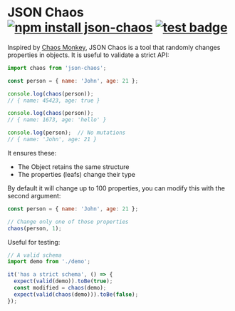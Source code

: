# JSON Chaos [![npm install json-chaos](https://img.shields.io/badge/npm%20install-json-chaos-blue.svg)](https://www.npmjs.com/package/json-chaos) [![test badge](https://github.com/franciscop/json-chaos/workflows/tests/badge.svg)](https://github.com/franciscop/json-chaos/actions)

Inspired by [Chaos Monkey](https://en.wikipedia.org/wiki/Chaos_engineering), JSON Chaos is a tool that randomly changes properties in objects. It is useful to validate a strict API:

```js
import chaos from 'json-chaos';

const person = { name: 'John', age: 21 };

console.log(chaos(person));
// { name: 45423, age: true }

console.log(chaos(person));
// { name: 1673, age: 'hello' }

console.log(person);  // No mutations
// { name: 'John', age: 21 }
```

It ensures these:

- The Object retains the same structure
- The properties (leafs) change their type

By default it will change up to 100 properties, you can modify this with the second argument:

```js
const person = { name: 'John', age: 21 };

// Change only one of those properties
chaos(person, 1);
```

Useful for testing:

```js
// A valid schema
import demo from './demo';

it('has a strict schema', () => {
  expect(valid(demo)).toBe(true);
  const modified = chaos(demo);
  expect(valid(chaos(demo))).toBe(false);
});
```
